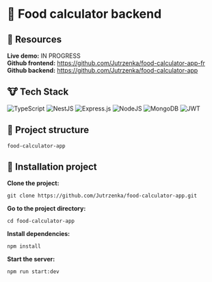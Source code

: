 # :construction_worker: Food calculator backend

## :bear: Resources
**Live demo:** IN PROGRESS \
**Github frontend:** https://github.com/Jutrzenka/food-calculator-app-fr \
**Github backend:** https://github.com/Jutrzenka/food-calculator-app
## :cow: Tech Stack
![TypeScript](https://img.shields.io/badge/typescript-%23007ACC.svg?style=for-the-badge&logo=typescript&logoColor=white)
![NestJS](https://img.shields.io/badge/nestjs-%23E0234E.svg?style=for-the-badge&logo=nestjs&logoColor=white)
![Express.js](https://img.shields.io/badge/express.js-%23404d59.svg?style=for-the-badge&logo=express&logoColor=%2361DAFB)
![NodeJS](https://img.shields.io/badge/node.js-6DA55F?style=for-the-badge&logo=node.js&logoColor=white)
![MongoDB](https://img.shields.io/badge/MongoDB-%234ea94b.svg?style=for-the-badge&logo=mongodb&logoColor=white)
![JWT](https://img.shields.io/badge/JWT-black?style=for-the-badge&logo=JSON%20web%20tokens)

## :camel: Project structure
```
food-calculator-app
```
## :dragon_face: Installation project

**Clone the project:**
```
git clone https://github.com/Jutrzenka/food-calculator-app.git
```
**Go to the project directory:**
```
cd food-calculator-app
```
**Install dependencies:**
```
npm install
```
**Start the server:**
```
npm run start:dev
```
